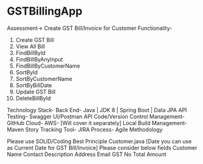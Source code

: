 # GSTBillingApp
Assessment-> Create GST Bill/Invoice for Customer
Functionality-
1.	Create GST Bill
2.	View All Bill
3.	FindBillById
4.	FindBillByAnyInput
5.	FindBillByCustomerName
6.	SortById
7.	SortByCustomerName
8.	SortByBillDate
9.	Update GST Bill
10.	DeleteBillById

Technology Stack- Back End- Java | JDK 8 | Spring Boot | Data JPA
API Testing- Swagger UI/Postman API
Code/Version Control Management- GitHub
Cloud- AWS- [Will cover it separately]
Local Build Management- Maven
Story Tracking Tool- JIRA
Process- Agile Methodology

Please use SOLID/Coding Best Principle
Customer.java [Date you can use as Current Date for GST Bill/Invoice]
Please consider below fields
Customer Name
Contact
Description
Address
Email
GST No
Total Amount